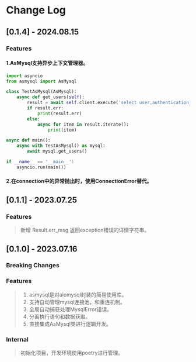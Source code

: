 # Change Log

## [0.1.4] - 2024.08.15

### Features

#### 1.AsMysql支持异步上下文管理器。

```python
import asyncio
from asmysql import AsMysql

class TestAsMysql(AsMysql):
    async def get_users(self):
        result = await self.client.execute('select user,authentication_string,host from mysql.user')
        if result.err:
            print(result.err)
        else:
            async for item in result.iterate():
                print(item)

async def main():
    async with TestAsMysql() as mysql:
        await mysql.get_users()

if __name__ == '__main__':
    asyncio.run(main())
```

#### 2.在connection中的异常抛出时，使用ConnectionError替代。

## [0.1.1] - 2023.07.25

### Features

> 新增 Result.err_msg 返回exception错误的详情字符串。

## [0.1.0] - 2023.07.16

### Breaking Changes

### Features

> 1. asmysql是对aiomysql封装的简易使用库。
> 2. 支持自动管理mysql连接池，和重连机制。
> 3. 全局自动捕获处理MysqlError错误。
> 4. 分离执行语句和数据获取。
> 5. 直接集成AsMysql类进行逻辑开发。

### Internal

> 初始化项目，开发环境使用poetry进行管理。
